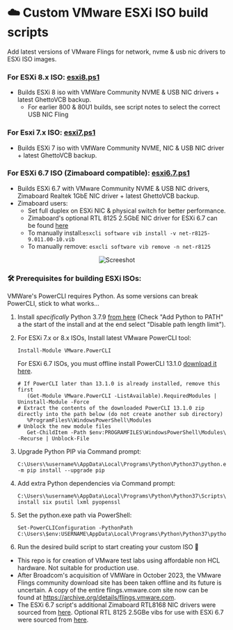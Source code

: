 # ☁️ Custom VMware ESXi ISO build scripts

Add latest versions of VMware Flings for network, nvme & usb nic drivers to ESXi ISO images.

### For ESXi 8.x ISO: [esxi8.ps1](https://github.com/itiligent/ESXi-Custom-ISO/blob/main/esxi8.ps1) 
- Builds ESXi 8 iso with VMWare Community NVME & USB NIC drivers + latest GhettoVCB backup.
  - For earlier 800 & 80U1 builds, see script notes to select the correct USB NIC Fling

### For Esxi 7.x ISO: [esxi7.ps1](https://github.com/itiligent/ESXi-Custom-ISO/blob/main/esxi7.ps1)
- Builds ESXi 7 iso with VMWare Community NVME, NIC & USB NIC driver + latest GhettoVCB backup.

### For ESXi 6.7 ISO (Zimaboard compatible): [esxi6.7.ps1](https://raw.githubusercontent.com/itiligent/ESXi-Custom-ISO/main/esxi6.7.ps1)
- Builds ESXi 6.7 with VMware Community NVME & USB NIC drivers, Zimaboard Realtek 1GbE NIC driver + latest GhettoVCB backup.
- Zimaboard users: 
  - Set full duplex on ESXi NIC & physical switch for better performance.
  - Zimaboard's optional RTL 8125 2.5GbE NIC driver for ESXi 6.7 can be found [here](https://github.com/itiligent/ESXi-Custom-ISO/raw/main/6.7-drivers/net-r8125-9.011.00-10.vib)
  - To manually install:`esxcli software vib install -v net-r8125-9.011.00-10.vib` 
  - To manually remove: `esxcli software vib remove -n net-r8125`
  
<p align="center">
  <img src="https://github.com/itiligent/ESXi-Custom-ISO/blob/main/6.7-drivers/esxi-zimaboard-screenshot.PNG" alt="Screeshot">
</p>

### 🛠️ Prerequisites for building ESXi ISOs:

VMWare's PowerCLI requires Python. As some versions can break PowerCLI, stick to what works...

1. Install *specifically* Python 3.7.9 [from here](https://www.python.org/downloads/release/python-379/) (Check "Add Python to PATH" a the start of the install and at the end select "Disable path length limit").

2. For ESXi 7.x or 8.x ISOs, Install latest VMware PowerCLI tool:
   ```
   Install-Module VMware.PowerCLI
   ```
   For ESXi 6.7 ISOs, you must offline install PowerCLI 13.1.0 [download it here](https://developer.vmware.com/web/tool/13.1.0/vmware-powercli/). 
   ```
   # If PowerCLI later than 13.1.0 is already installed, remove this first
      (Get-Module VMware.PowerCLI -ListAvailable).RequiredModules | Uninstall-Module -Force
   # Extract the contents of the downloaded PowerCLI 13.1.0 zip directly into the path below (do not create another sub directory)
      %ProgramFiles%\WindowsPowerShell\Modules 
   # Unblock the new module files  
      Get-ChildItem -Path $env:PROGRAMFILES\WindowsPowerShell\Modules\ -Recurse | Unblock-File
   ```
3. Upgrade Python PIP via Command prompt:
   ```
   C:\Users\%username%\AppData\Local\Programs\Python\Python37\python.exe -m pip install --upgrade pip
   ```
4. Add extra Python dependencies via Command prompt:
   ```
   C:\Users\%username%\AppData\Local\Programs\Python\Python37\Scripts\pip3.7.exe install six psutil lxml pyopenssl
   ```

5. Set the python.exe path via PowerShell:
   ```
   Set-PowerCLIConfiguration -PythonPath C:\Users\$env:USERNAME\AppData\Local\Programs\Python\Python37\python.exe
   ```

6. Run the desired build script to start creating your custom ISO 🚀


- This repo is for creation of VMware test labs using affordable non HCL hardware. Not suitable for production use.
- After Broadcom's acquisition of VMWare in October 2023, the VMware Flings community download site has been taken offline and its future is uncertain. A copy of the entire flings.vmware.com site now can be found at https://archive.org/details/flings.vmware.com.
- The ESXi 6.7 script's additional Zimaboard RTL8168 NIC drivers were sourced from [here](https://vibsdepot.v-front.de). Optional RTL 8125 2.5GBe vibs for use with ESXi 6.7 were sourced from [here](https://github.com/mcr-ksh/r8125-esxi).

